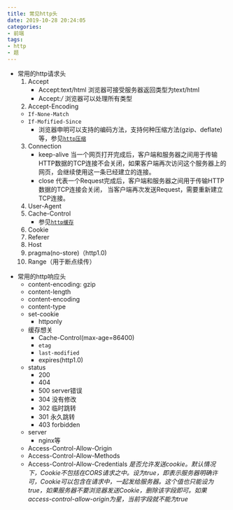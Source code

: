 ```yaml
---
title: 常见http头
date: 2019-10-28 20:24:05
categories:
- 前端
tags:
- http
- 题
---
```


+ 常用的http请求头
    1. Accept
        + Accept:text/html 浏览器可接受服务器返回类型为text/html
        + Accept:*/* 浏览器可以处理所有类型
    2. Accept-Encoding
    +  `If-None-Match`
    +  `If-Mofified-Since`
        + 浏览器申明可以支持的编码方法，支持何种压缩方法(gzip、deflate)等，参见[`http压缩`](/2018/01/07/http压缩/)
    3. Connection
        + keep-alive  当一个网页打开完成后，客户端和服务器之间用于传输HTTP数据的TCP连接不会关闭，如果客户端再次访问这个服务器上的网页，会继续使用这一条已经建立的连接。
        + close 代表一个Request完成后，客户端和服务器之间用于传输HTTP数据的TCP连接会关闭， 当客户端再次发送Request，需要重新建立TCP连接。
    4. User-Agent
    5. Cache-Control
        + 参见[`http缓存`](/2018/01/07/http缓存/)
    6. Cookie
    7. Referer
    8. Host
    9. pragma(no-store)（http1.0)
    10. Range（用于断点续传）
<!-- more -->
+ 常用的http响应头
    + content-encoding: gzip
    + content-length
    + content-encoding
    + content-type
    + set-cookie
        + httponly
    + 缓存想关
        + Cache-Control(max-age=86400)
        + `etag`
        + `last-modified`
        + expires(http1.0)
    + status
        + 200
        + 404
        + 500
          server错误
        + 304
          没有修改
        + 302
            临时跳转
        + 301
           永久跳转
        + 403
          forbidden
    + server
        + nginx等
    + Access-Control-Allow-Origin
    + Access-Control-Allow-Methods
    + Access-Control-Allow-Credentials
        *是否允许发送cookie。默认情况下，Cookie不包括在CORS请求之中。设为true，即表示服务器明确许可，Cookie可以包含在请求中，一起发给服务器。这个值也只能设为true，如果服务器不要浏览器发送Cookie，删除该字段即可。如果access-control-allow-origin为星，当前字段就不能为true*